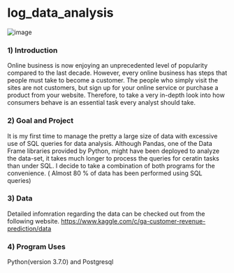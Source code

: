 # log_data_analysis

![image](https://user-images.githubusercontent.com/53164959/88487467-4c5c2880-cfc0-11ea-8d4d-05aad5cf29bb.png)


### 1) Introduction

Online business is now enjoying an unprecedented level of popularity compared to the last decade. However, every online business has steps that people must take to become a customer.  The people who simply visit the sites are not customers, but sign up for your online service or purchase a product from your website. Therefore, to take a very in-depth look into how consumers behave is an essential task every analyst should take.  

### 2) Goal and Project

It is my first time to manage the pretty a large size of data with excessive use of SQL queries for data analysis. Although Pandas, one of the Data Frame libraries provided by Python, might have been deployed to analyze the data-set, it takes much longer to process the queries for ceratin tasks than under SQL. I decide to take a combination of both programs for the convenience. ( Almost 80 % of data has been performed using SQL queries)

### 3) Data 

Detailed infomration regarding the data can be checked out from the following website. https://www.kaggle.com/c/ga-customer-revenue-prediction/data

### 4) Program Uses

Python(version 3.7.0) and Postgresql
